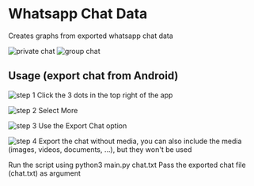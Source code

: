 # Whatsapp Chat Data
Creates graphs from exported whatsapp chat data

![private chat](images/result1.png)
![group chat](images/result2.png)

## Usage (export chat from Android)

![step 1](images/step1.png)
Click the 3 dots in the top right of the app

![step 2](images/step2.png)
Select More

![step 3](images/step3.png)
Use the Export Chat option

![step 4](images/step4.png)
Export the chat without media, you can also include the media (images, videos, documents, ...), but they won't be used

Run the script using
    python3 main.py chat.txt
Pass the exported chat file (chat.txt) as argument

